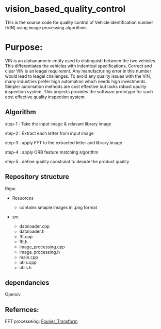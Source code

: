 # vision_based_quality_control
 This is the source code for quality control of Vehicle identification number (VIN) using image processing algorithms
 
# Purpose:
VIN is an alphanumeric entity used to distinguish between the two vehicles. This differentiates the vehicles with indentical specifications. Correct and clear VIN is an leagal requiremnt. Any manufacturing error in this number would lead to leagal challenges. To avoid any quality issues with the VIN,  many industries prefer high automation which needs high investments. Simpler automation methods are cost effective but lacks robust qaulity inspection system. This projects provides the software prototype for such cost effective quality inspection system.

## Algorithm
step-1 : Take the input image & relavant library image 

step-2 : Extract each letter from input image

step-3 : apply FFT to the extracted letter and library image

step-4 : apply ORB feature matching algorithm

step-5 : define quality constraint to decide the product quality

## Repository structure
Repo
- Resuorces
  - contains smaple images in .png format

- src
  - dataloader.cpp
  - dataloader.h
  - fft.cpp
  - fft.h
  -  image_processing.cpp
  -  image_processing.h
  -  main.cpp
  -   utils.cpp
  -    utils.h
   
## dependancies
Opencv

## Refernces:
FFT processeing: [Fourier_Transform](https://github.com/Saleh-I/Fourier-Transform.git)
